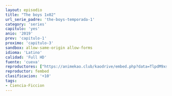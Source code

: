 ```yaml
---
layout: episodio
title: "The boys 1x02"
url_serie_padre: 'the-boys-temporada-1'
category: 'series'
capitulo: 'yes'
anio: '2019'
prev: 'capitulo-1'
proximo: 'capitulo-3'
sandbox: allow-same-origin allow-forms
idioma: 'Latino'
calidad: 'Full HD'
fuente: 'cueva'
reproductores: ["https://animekao.club/kaodrive/embed.php?data=TlpdM9xs/TB11uPDTPCTuyjyDmUbibcsm22Zv+xV0IHBmJW3MOlYe0K2vkbnJM5KGZZz7jMuPFdiQX7LvrYqgFG6TxyZG/6a5lj/i+6AFnvXB6YwlZmyf/GYLTSb+Dx4lGftAM4MCI/UtXxvI5mT+dN19tR0j+hsYkPGctpTOpTSL0nV9NS88pbaRleVWn8kQzzu0d8dD/kqaL2xLyfh2Z9L5inM20q5Whc/o4wdirDSOAVQKFMcN1ZNmFDeFSMelEI9xDTAWkW3KBGSMmljLHcji3EzNj5YoZobm6W4nkYcaB8uU8/ndTkioAzfF2yfExLE8FidhC8xAt8NKOhrzrOrUd9yaZqvmxF/21X7c2iWTm12NDPQaqkcL3KXhAamiY4iDD/VZlIgw11jCcn4qA==","https://www.ilovefembed.best/v/545gkcdqlpe-kjw"]
reproductor: fembed
clasificacion: '+10'
tags:
- Ciencia-Ficcion
---
```











